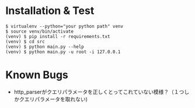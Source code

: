 # Installation & Test
```
$ virtualenv --python="your python path" venv
$ source venv/bin/activate
(venv) $ pip install -r requirements.txt
(venv) $ cd src
(venv) $ python main.py --help
(venv) $ python main.py -u root -i 127.0.0.1
```

# Known Bugs
* http_parserがクエリパラメータを正しくとってこれていない模様？（１つしかクエリパラメータを取れない)
